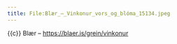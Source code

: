 ```yaml
---
title: File:Blær_–_Vinkonur_vors_og_blóma_15134.jpeg
---
```


{{c}} Blær – https://blaer.is/grein/vinkonur
